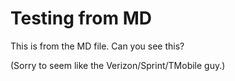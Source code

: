# Testing from MD

This is from the MD file. Can you see this?

(Sorry to seem like the Verizon/Sprint/TMobile guy.)